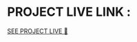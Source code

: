 <h1>PROJECT LIVE LINK :</h1>
<a href="https://disney-clone-96139.web.app/login">SEE PROJECT LIVE 🚀</a>
